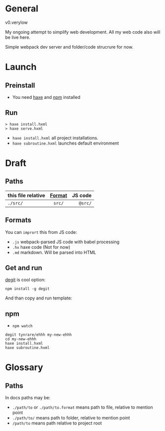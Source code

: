 # General

v0.verylow

My ongoing attempt to simplify web development. All my web code also will be live here.

Simple webpack dev server and folder/code strucrure for now.

# Launch

## Preinstall

- You need [haxe](https://haxe.org/download/) and [npm](https://www.npmjs.com/get-npm) installed

## Run

```
> haxe install.hxml
> haxe serve.hxml
```

- `haxe install.hxml` all project installations.
- `haxe subroutine.hxml` launches default environment

# Draft

## Paths

| this file relative | [Format][1] | JS code |
| :----------------- | :---------: | ------: |
| `./src/`           |   `src/`    | `@src/` |

[1]: (https://git-scm.com/docs/gitignore#_pattern_format)

## Formats

You can `imprort` this from JS code:

- `.js` webpack-parsed JS code with babel processing
- `.hx` haxe code (Not for now)
- `.md` markdown. Will be parsed into HTML

## Get and run

[degit](https://github.com/Rich-Harris/degit) is cool option:

`npm install -g degit`

And than copy and run template:

## npm

- `npm watch`

```
degit tynrare/ehhh my-new-ehhh
cd my-new-ehhh
haxe install.hxml
haxe subroutine.hxml
```

# Glossary

## Paths

In docs paths may be:

- `./path/to` or `./path/to.format` means path to file, relative to mention point
- `./path/to/` means path to folder, relative to mention point
- `/path/to` means path relative to project root
